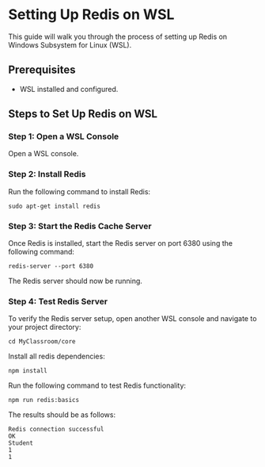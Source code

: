 # Setting Up Redis on WSL

This guide will walk you through the process of setting up Redis on Windows Subsystem for Linux (WSL).

## Prerequisites
- WSL installed and configured.

## Steps to Set Up Redis on WSL

### Step 1: Open a WSL Console
Open a WSL console.

### Step 2: Install Redis
Run the following command to install Redis:

```
sudo apt-get install redis
```

### Step 3: Start the Redis Cache Server
Once Redis is installed, start the Redis server on port 6380 using the following command:

```
redis-server --port 6380
```

The Redis server should now be running.

### Step 4: Test Redis Server
To verify the Redis server setup, open another WSL console and navigate to your project directory:

```
cd MyClassroom/core
```

Install all redis dependencies:

```
npm install
```

Run the following command to test Redis functionality:

```
npm run redis:basics
```

The results should be as follows:

```
Redis connection successful
OK
Student
1
1
```